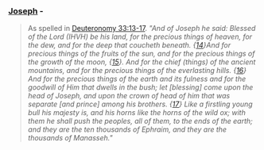 
### [Joseph](/keys/IVSP) - 
> As spelled in [Deuteronomy 33:13-17](http://biblehub.com/deuteronomy/33-13.htm). *"And of Joseph he said: Blessed of the Lord (IHVH) be his land, for the precious things of heaven, for the dew, and for the deep that coucheth beneath. {[14](http://biblehub.com/deuteronomy/33-14.htm)}And for precious things of the fruits of the sun, and for the precious things of the growth of the moon, {[15](http://biblehub.com/deuteronomy/33-15.htm)}. And for the chief (things) of the ancient mountains, and for the precious things of the everlasting hills. {[16](http://biblehub.com/deuteronomy/33-16.htm)} And for the precious things of the earth and its fulness and for the goodwill of Him that dwells in the bush; let [blessing] come upon the head of Joseph, and upon the crown of head of him that was separate [and prince] among his brothers. {[17](http://biblehub.com/deuteronomy/33-17.htm)} Like a firstling young bull his majesty is, and his horns like the horns of the wild ox; with them he shall push the peoples, all of them, to the ends of the earth; and they are the ten thousands of Ephraim, and they are the thousands of Manasseh."*